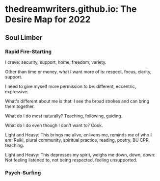 # thedreamwriters.github.io: The Desire Map for 2022 #

## Soul Limber ##

### Rapid Fire-Starting ###
I crave: security, support, home, freedom, variety.

Other than time or money, what I want more of is: respect, focus, clarity, support.

I need to give myself more permission to be: different, eccentric, expressive.

What's different about me is that: I see the broad strokes and can bring them together. 

What do I do most naturally? Teaching, following, guiding.

What do I do even though I don't want to? Cook.

Light and Heavy: This brings me alive, enlivens me, reminds me of who I am: Reiki, plural community, spiritual practice, reading, poetry, BU CPR, teaching.

Light and Heavy: This depresses my spirit, weighs me down, down, down: Not feeling listened to, not being respected, feeling unsupported.

### Psych-Surfing ###
